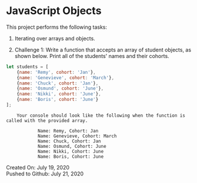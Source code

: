# JavaScript Objects

This project performs the following tasks:

1. Iterating over arrays and objects.

2. Challenge 1: Write a function that accepts an array of student objects, as shown below. Print all of the students' names and their cohorts.

```javascript
let students = [
    {name: 'Remy', cohort: 'Jan'},
    {name: 'Genevieve', cohort: 'March'},
    {name: 'Chuck', cohort: 'Jan'},
    {name: 'Osmund', cohort: 'June'},
    {name: 'Nikki', cohort: 'June'},
    {name: 'Boris', cohort: 'June'}
];
```
        Your console should look like the following when the function is called with the provided array.

                Name: Remy, Cohort: Jan
                Name: Genevieve, Cohort: March
                Name: Chuck, Cohort: Jan
                Name: Osmund, Cohort: June
                Name: Nikki, Cohort: June
                Name: Boris, Cohort: June

Created On: July 19, 2020\
Pushed to Github: July 21, 2020